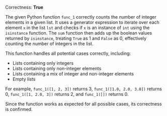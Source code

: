 Correctness: **True**

The given Python function `func_1` correctly counts the number of integer elements in a given list. It uses a generator expression to iterate over each element `x` in the list `lst` and checks if `x` is an instance of `int` using the `isinstance` function. The `sum` function then adds up the boolean values returned by `isinstance`, treating `True` as 1 and `False` as 0, effectively counting the number of integers in the list.

This function handles all potential cases correctly, including:

* Lists containing only integers
* Lists containing only non-integer elements
* Lists containing a mix of integer and non-integer elements
* Empty lists

For example, `func_1([1, 2, 3])` returns 3, `func_1([1.0, 2.0, 3.0])` returns 0, `func_1([1, 2.0, 3])` returns 2, and `func_1([])` returns 0. 

Since the function works as expected for all possible cases, its correctness is confirmed.